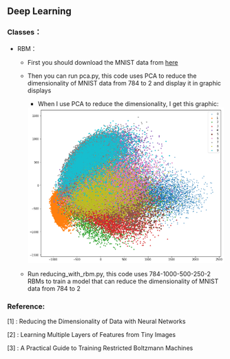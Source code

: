 ## Deep Learning

### Classes：
* RBM：
  
  * First you should download the MNIST data from [here](http://yann.lecun.com/exdb/mnist/)
  
  * Then you can run pca.py, this code uses PCA to reduce the dimensionality of MNIST data from 784 to 2 and display it in graphic displays 
  
    * When I use PCA to reduce the dimensionality, I get this graphic:
    
    <div align=center>
     <img src='https://github.com/Linsong-Xu/Deep_Learning/blob/master/rbm/pca_reduce.png'>
    </div>
  
  * Run reducing_with_rbm.py, this code uses 784-1000-500-250-2 RBMs to train a model that can reduce the dimensionality of MNIST data from 784 to 2 

### Reference:
[1] : Reducing the Dimensionality of Data with Neural Networks

[2] : Learning Multiple Layers of Features from Tiny Images

[3] : A Practical Guide to Training Restricted Boltzmann Machines

